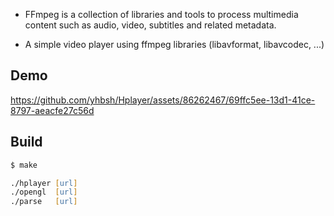 - FFmpeg is a collection of libraries and tools to process multimedia content such as audio, video, subtitles and related metadata.

- A simple video player using ffmpeg libraries (libavformat, libavcodec, ...)

## Demo

https://github.com/yhbsh/Hplayer/assets/86262467/69ffc5ee-13d1-41ce-8797-aeacfe27c56d

## Build

```zsh
$ make
```

```zsh
./hplayer [url]
./opengl  [url]
./parse   [url]
```

